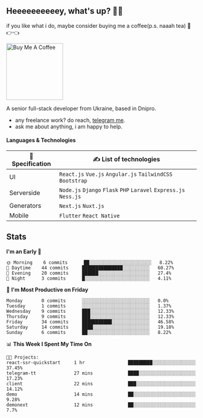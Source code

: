 ## Heeeeeeeeeey, what's up? 👋🏼

if you like what i do, maybe consider buying me a coffee(p.s. naaah tea) 🥺👉👈

<a href="https://www.buymeacoffee.com/leroywagner" target="_blank"><img src="https://cdn.buymeacoffee.com/buttons/v2/default-blue.png" alt="Buy Me A Coffee" width="150" ></a>

A senior full-stack developer from Ukraine, based in Dnipro.

- any freelance work? do reach, [telegram me](https://t.me/leroywagner).
- ask me about anything, i am happy to help.

#### Languages & Technologies

  | 🌱 Specification  | ✍ List of technologies                                                |
  |    ---            |                        ---                                            |
  | UI                | `React.js` `Vue.js` `Angular.js` `TailwindCSS` `Bootstrap`            |
  | Serverside        | `Node.js` `Django` `Flask` `PHP` `Laravel` `Express.js` `Ness.js`     |
  | Generators        | `Next.js` `Nuxt.js`                                                   |
  | Mobile            | `Flutter` `React Native`                                              |

## Stats
<!--START_SECTION:waka-->
**I'm an Early 🐤** 

```text
🌞 Morning    6 commits      ██░░░░░░░░░░░░░░░░░░░░░░░   8.22% 
🌆 Daytime    44 commits     ███████████████░░░░░░░░░░   60.27% 
🌃 Evening    20 commits     ██████░░░░░░░░░░░░░░░░░░░   27.4% 
🌙 Night      3 commits      █░░░░░░░░░░░░░░░░░░░░░░░░   4.11%

```
📅 **I'm Most Productive on Friday** 

```text
Monday       0 commits      ░░░░░░░░░░░░░░░░░░░░░░░░░   0.0% 
Tuesday      1 commits      ░░░░░░░░░░░░░░░░░░░░░░░░░   1.37% 
Wednesday    9 commits      ███░░░░░░░░░░░░░░░░░░░░░░   12.33% 
Thursday     9 commits      ███░░░░░░░░░░░░░░░░░░░░░░   12.33% 
Friday       34 commits     ███████████░░░░░░░░░░░░░░   46.58% 
Saturday     14 commits     ████░░░░░░░░░░░░░░░░░░░░░   19.18% 
Sunday       6 commits      ██░░░░░░░░░░░░░░░░░░░░░░░   8.22%

```


📊 **This Week I Spent My Time On** 

```text
🐱‍💻 Projects: 
react-ssr-quickstart     1 hr                █████████░░░░░░░░░░░░░░░░   37.45% 
telegram-tt              27 mins             ████░░░░░░░░░░░░░░░░░░░░░   17.23% 
client                   22 mins             ███░░░░░░░░░░░░░░░░░░░░░░   14.12% 
demo                     14 mins             ██░░░░░░░░░░░░░░░░░░░░░░░   9.28% 
demonext                 12 mins             ██░░░░░░░░░░░░░░░░░░░░░░░   7.7%

```


<!--END_SECTION:waka-->




<!-- **💡 Awesome projects** 

[![Readme Card](https://github-readme-stats.vercel.app/api/pin/?username=leroywagner&repo=articlegenerator)](https://github.com/leroywagner/articlegenerator) -->
